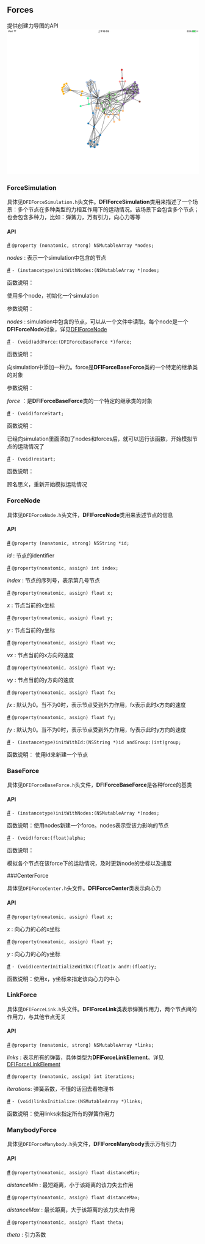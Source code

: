 ## Forces

提供创建力导图的API
![force](./src/ios/force.png)
### ForceSimulation

具体见`DFIForceSimulation.h`头文件。**DFIForceSimulation**类用来描述了一个场景：多个节点在多种类型的力相互作用下的运动情况。该场景下会包含多个节点；也会包含多种力，比如：弹簧力，万有引力，向心力等等

#### API

[#]() `@property (nonatomic, strong) NSMutableArray *nodes;`

*nodes* : 表示一个simulation中包含的节点

[#]() `- (instancetype)initWithNodes:(NSMutableArray *)nodes;`

函数说明：

使用多个node，初始化一个simulation

参数说明：

*nodes* : simulation中包含的节点，可以从一个文件中读取。每个node是一个**DFIForceNode**对象，详见[DFIForceNode]()

[#]() `- (void)addForce:(DFIForceBaseForce *)force;`

函数说明：

向simulation中添加一种力。force是**DFIForceBaseForce**类的一个特定的继承类的对象

参数说明：

*force* ：是**DFIForceBaseForce**类的一个特定的继承类的对象

[#]() `- (void)forceStart;`

函数说明：

已经向simulation里面添加了nodes和forces后，就可以运行该函数，开始模拟节点的运动情况了

[#]() `- (void)restart;`

函数说明：

顾名思义，重新开始模拟运动情况

### ForceNode

具体见`DFIForceNode.h`头文件，**DFIForceNode**类用来表述节点的信息

#### API

[#]() `@property (nonatomic, strong) NSString *id;`

*id* : 节点的identifier

[#]() `@property(nonatomic, assign) int index;`

*index* : 节点的序列号，表示第几号节点

[#]() `@property(nonatomic, assign) float x;`

*x* : 节点当前的x坐标

[#]() `@property(nonatomic, assign) float y;`

*y* : 节点当前的y坐标

[#]() `@property(nonatomic, assign) float vx;`

*vx* : 节点当前的x方向的速度

[#]() `@property(nonatomic, assign) float vy;`

*vy* : 节点当前的y方向的速度

[#]() `@property(nonatomic, assign) float fx;`

*fx* : 默认为0。当不为0时，表示节点受到外力作用，fx表示此时x方向的速度

[#]() `@property(nonatomic, assign) float fy;`

*fy* : 默认为0。当不为0时，表示节点受到外力作用，fy表示此时y方向的速度

[#]() `- (instancetype)initWithId:(NSString *)id andGroup:(int)group;`

函数说明： 使用id来新建一个节点

### BaseForce

具体见`DFIForceBaseForce.h`头文件，**DFIForceBaseForce**是各种force的基类

#### API

[#]() `- (instancetype)initWithNodes:(NSMutableArray *)nodes;`

函数说明：使用nodes新建一个force。nodes表示受该力影响的节点

[#]() `- (void)force:(float)alpha;`

函数说明：

模拟各个节点在该force下的运动情况，及时更新node的坐标以及速度

###CenterForce

具体见`DFIForceCenter.h`头文件。**DFIForceCenter**类表示向心力

#### API

[#]() `@property(nonatomic, assign) float x;`

*x* : 向心力的心的x坐标

[#]() `@property(nonatomic, assign) float y;`

*y* : 向心力的心的y坐标

[#]() `- (void)centerInitializeWithX:(float)x andY:(float)y;`

函数说明：使用x，y坐标来指定该向心力的中心

### LinkForce

具体见`DFIForceLink.h`头文件。**DFIForceLink**类表示弹簧作用力，两个节点间的作用力，与其他节点无关

#### API

[#]() `@property (nonatomic, strong) NSMutableArray *links;`

*links* : 表示所有的弹簧，具体类型为**DFIForceLinkElement**。详见[DFIForceLinkElement]()

[#]() `@property (nonatomic, assign) int iterations;`

*iterations*: 弹簧系数，不懂的话回去看物理书

[#]() `- (void)linksInitialize:(NSMutableArray *)links;`

函数说明：使用links来指定所有的弹簧作用力

### ManybodyForce

具体见`DFIForceManybody.h`头文件，**DFIForceManybody**表示万有引力

#### API

[#]() `@property(nonatomic, assign) float distanceMin;`

*distanceMin* : 最短距离，小于该距离的该力失去作用

[#]() `@property(nonatomic, assign) float distanceMax;`

*distanceMax* : 最长距离，大于该距离的该力失去作用

[#]() `@property(nonatomic, assign) float theta;`

*theta* : 引力系数

